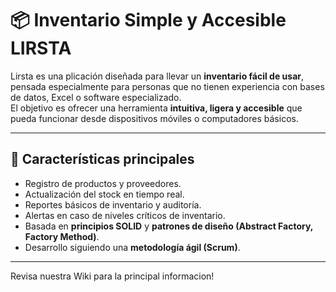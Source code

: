 # 📦 Inventario Simple y Accesible LIRSTA

Lirsta es una plicación diseñada para llevar un **inventario fácil de usar**, pensada especialmente para personas que no tienen experiencia con bases de datos, Excel o software especializado.  
El objetivo es ofrecer una herramienta **intuitiva, ligera y accesible** que pueda funcionar desde dispositivos móviles o computadores básicos.

---

## 🚀 Características principales
- Registro de productos y proveedores.
- Actualización del stock en tiempo real.
- Reportes básicos de inventario y auditoría.
- Alertas en caso de niveles críticos de inventario.
- Basada en **principios SOLID** y **patrones de diseño (Abstract Factory, Factory Method)**.
- Desarrollo siguiendo una **metodología ágil (Scrum)**.

---
Revisa nuestra Wiki para la principal informacion!
